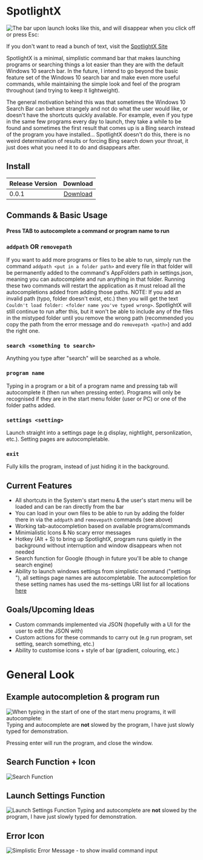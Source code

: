 # SpotlightX
![The bar upon launch looks like this, and will disappear when you click off or press Esc:](https://i.imgur.com/ZsW1MnZ.png)

If you don't want to read a bunch of text, visit the [SpotlightX Site](https://torinfelton.github.io/SpotlightX/)


SpotlightX is a minimal, simplistic command bar that makes launching programs or searching things a lot easier than they are with the default Windows 10 search bar. In the future, I intend to go beyond the basic feature set of the Windows 10 search bar and make even more useful commands, while maintaining the simple look and feel of the program throughout (and trying to keep it lightweight).

The general motivation behind this was that sometimes the Windows 10 Search Bar can behave strangely and not do what the user would like, or doesn't have the shortcuts quickly available. For example, even if you type in the same few programs every day to launch, they take a while to be found and sometimes the first result that comes up is a Bing search instead of the program you have installed... SpotlightX doesn't do this, there is no weird determination of results or forcing Bing search down your throat, it just does what you need it to do and disappears after.

## Install

| Release Version | Download |
| --------------- |:-------------:|
| 0.0.1           | [Download](https://github.com/TorinFelton/SpotlightX/releases/tag/V0.0.1) |


## Commands & Basic Usage

#### Press TAB to autocomplete a command or program name to run

### ```addpath``` OR ```removepath```
If you want to add more programs or files to be able to run, simply run the command ```addpath <put in a folder path>``` and every file in that folder will be permanently added to the command's AppFolders path in settings.json, meaning you can autocomplete and run anything in that folder.
Running these two commands will restart the application as it must reload all the autocompletions added from adding those paths.
NOTE: If you add an invalid path (typo, folder doesn't exist, etc.) then you will get the text `Couldn't load folder: <folder name you've typed wrong>`. SpotlightX will still continue to run after this, but it won't be able to include any of the files in the mistyped folder until you remove the wrong path (recommended you copy the path from the error message and do `removepath <path>`) and add the right one.

### ```search <something to search>```
  
Anything you type after "search" will be searched as a whole.

### ```program name```
  Typing in a program or a bit of a program name and pressing tab will autocomplete it (then run when pressing enter).
  Programs will only be recognised if they are in the start menu folder (user or PC) or one of the folder paths added.
### ```settings <setting>```
  Launch straight into a settings page (e.g display, nightlight, personlization, etc.).
  Setting pages are autocompletable.
### ```exit```
  Fully kills the program, instead of just hiding it in the background.
  

## Current Features

- All shortcuts in the System's start menu & the user's start menu will be loaded and can be ran directly from the bar
- You can load in your own files to be able to run by adding the folder there in via the ```addpath``` and ```removepath``` commands (see above)
- Working tab-autocompletion based on available programs/commands
- Minimialistic Icons & No scary error messages
- Hotkey (Alt + S) to bring up SpotlightX, program runs quietly in the background without interruption and window disappears when not needed
- Search function for Google (though in future you'll be able to change search engine)
- Ability to launch windows settings from simplistic command ("settings <settingpage>"), all settings page names are autocompletable.
  The autocompletion for these setting names has used the ms-settings URI list for all locations [here](https://github.com/TorinFelton/SpotlightX/blob/master/CleanUI/CleanUI/config/ms-settings.txt)

## Goals/Upcoming Ideas

- Custom commands implemented via JSON (hopefully with a UI for the user to edit the JSON with)
- Custom actions for these commands to carry out (e.g run program, set setting, search something, etc.)
- Ability to customise icons + style of bar (gradient, colouring, etc.)

# General Look


## Example autocompletion & program run
![When typing in the start of one of the start menu programs, it will autocomplete:](https://i.imgur.com/ei8wNCW.gif)
Typing and autocomplete are <b>not</b> slowed by the program, I have just slowly typed for demonstration.


Pressing enter will run the program, and close the window.

## Search Function + Icon
![Search Function](https://i.imgur.com/DaagPV3.png)

## Launch Settings Function
![Launch Settings Function](https://i.imgur.com/p7wMNS6.gif)
Typing and autocomplete are <b>not</b> slowed by the program, I have just slowly typed for demonstration.

## Error Icon
![Simplistic Error Message - to show invalid command input](https://i.imgur.com/TibVPGY.png)

